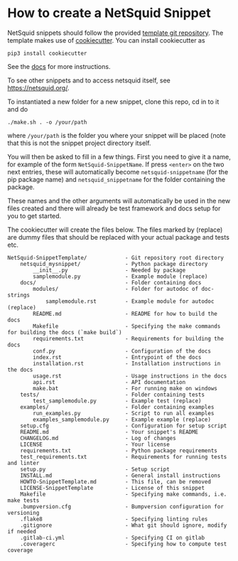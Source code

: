 How to create a NetSquid Snippet
================================

NetSquid snippets should follow the provided [template git repository](https://github.com/SoftwareQuTech/NetSquid-SnippetTemplate).
The template makes use of [cookiecutter](https://cookiecutter.readthedocs.io/en/latest/index.html).
You can install cookiecutter as
```shell
pip3 install cookiecutter
```
See the [docs](https://cookiecutter.readthedocs.io/en/latest/installation.html) for more instructions.

To see other snippets and to access netsquid itself, see https://netsquid.org/.

To instantiated a new folder for a new snippet, clone this repo, cd in to it and do

```shell
./make.sh . -o /your/path
```

where `/your/path` is the folder you where your snippet will be placed (note that this is not the snippet project directory itself.

You will then be asked to fill in a few things.
First you need to give it a name, for example of the form `NetSquid-SnippetName`.
If press `<enter>` on the two next entries, these will automatically become `netsquid-snippetname` (for the pip package name) and `netsquid_snippetname` for the folder containing the package.

These names and the other arguments will automatically be used in the new files created and there will already be test framework and docs setup for you to get started.

The cookiecutter will create the files below.
The files marked by (replace) are dummy files that should be replaced with your actual package and tests etc.

```
NetSquid-SnippetTemplate/            - Git repository root directory
    netsquid_mysnippet/              - Python package directory
        __init__.py                  - Needed by package
        samplemodule.py              - Example module (replace)
    docs/                            - Folder containing docs
        modules/                     - Folder for autodoc of doc-strings
            samplemodule.rst         - Example module for autodoc (replace)
        README.md                    - README for how to build the docs
        Makefile                     - Specifying the make commands for building the docs (`make build`)
        requirements.txt             - Requirements for building the docs
        conf.py                      - Configuration of the docs
        index.rst                    - Entrypoint of the docs
        installation.rst             - Installation instructions in the docs
        usage.rst                    - Usage instructions in the docs
        api.rst                      - API documentation
        make.bat                     - For running make on windows
    tests/                           - Folder containing tests
        test_samplemodule.py         - Example test (replace)
    examples/                        - Folder containing examples
        run_examples.py              - Script to run all examples
        examples_samplemodule.py     - Example example (replace)
    setup.cfg                        - Configuration for setup script
    README.md                        - Your snippet's README
    CHANGELOG.md                     - Log of changes
    LICENSE                          - Your license
    requirements.txt                 - Python package requirements
    test_requirements.txt            - Requirements for running tests and linter
    setup.py                         - Setup script
    INSTALL.md                       - General install instructions
    HOWTO-SnippetTemplate.md         - This file, can be removed
    LICENSE-SnippetTemplate          - License of this snippet
    Makefile                         - Specifying make commands, i.e. make tests
    .bumpversion.cfg                 - Bumpversion configuration for versioning
    .flake8                          - Specifying linting rules
    .gitignore                       - What git should ignore, modify if needed
    .gitlab-ci.yml                   - Specifying CI on gitlab
    .coveragerc                      - Specifying how to compute test coverage
```
